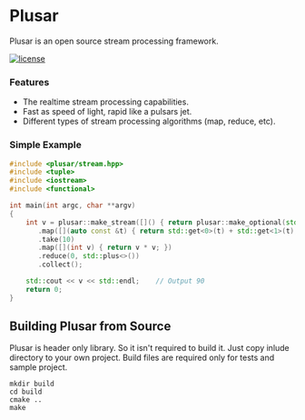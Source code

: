 # Plusar

Plusar is an open source stream processing framework.

[![license][badge.license]][license]

[badge.license]: https://img.shields.io/badge/license-MIT-blue.svg

[license]: https://github.com/wwwVladislav/plusar/blob/master/LICENSE.md

### Features
* The realtime stream processing capabilities.
* Fast as speed of light, rapid like a pulsars jet.
* Different types of stream processing algorithms (map, reduce, etc).

### Simple Example
```cpp
#include <plusar/stream.hpp>
#include <tuple>
#include <iostream>
#include <functional>

int main(int argc, char **argv)
{
    int v = plusar::make_stream([]() { return plusar::make_optional(std::make_tuple(1, 2)); })
       .map([](auto const &t) { return std::get<0>(t) + std::get<1>(t); })
       .take(10)
       .map([](int v) { return v * v; })
       .reduce(0, std::plus<>())
       .collect();

    std::cout << v << std::endl;    // Output 90
    return 0;
}
```

## Building Plusar from Source
Plusar is header only library. So it isn't required to build it. Just copy inlude directory to your own project.
Build files are required only for tests and sample project.
```
mkdir build
cd build
cmake ..
make
```
